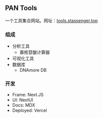 ## PAN Tools

一个工具集合网站。网址：[tools.stassenger.top](https://tools.stassenger.top)

### 组成
- 分析工具
  - 寡核苷酸计算器
- 可视化工具
- 数据库
  - DNAmore DB

### 开发

- Frame: Next.JS
- UI: NextUI
- Docs: MDX
- Deployed: Vercel




